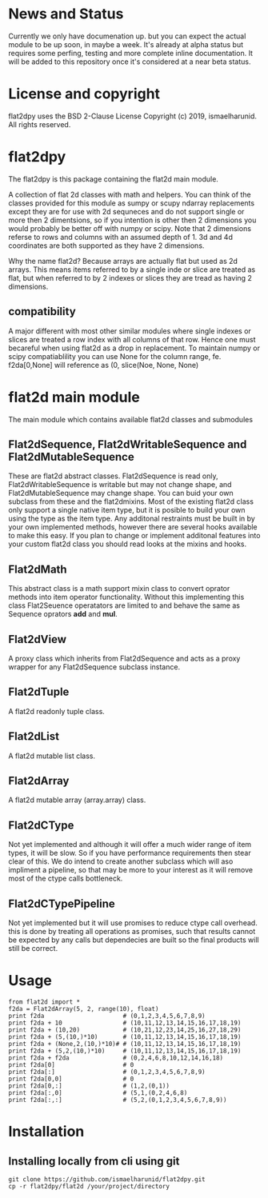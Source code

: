 # News and Status

Currently we only have documenation up.  but you can expect the actual module to be up soon, in maybe a week.  It's already at alpha status but requires some perfing, testing and more complete inline documentation.  It will be added to this repository once it's considered at a near beta status.

# License and copyright

flat2dpy uses the BSD 2-Clause License
Copyright (c) 2019, ismaelharunid.  All rights reserved.

# flat2dpy

The flat2dpy is this package containing the flat2d main module.

A collection of flat 2d classes with math and helpers.  You can think of the classes provided for this module as sumpy or scupy ndarray replacements except they are for use with 2d sequneces and do not support single or more then 2 dimentsions, so if you intention is other then 2 dimensions you would probably be better off with numpy or scipy.  Note that 2 dimensions referse to rows and columns with an assumed depth of 1.  3d and 4d coordinates are both supported as they have 2 dimensions.

Why the name flat2d?  Because arrays are actually flat but used as 2d arrays.  This means items referred to by a single inde or slice are treated as flat, but when referred to by 2 indexes or slices they are tread as having 2 dimensions.  

## compatibility

A major different with most other similar modules where single indexes or slices are treated a row index with all columns of that row.  Hence one must becareful when using flat2d as a drop in replacement.  To maintain numpy or scipy compatiablility you can use None for the column range, fe. f2da[0,None] will reference as (0, slice(Noe, None, None)

# flat2d main module

The main module which contains available flat2d classes and submodules

## Flat2dSequence, Flat2dWritableSequence and Flat2dMutableSequence

These are flat2d abstract classes.  Flat2dSequence is read only, Flat2dWritableSequence is writable but may not change shape, and Flat2dMutableSequence may change shape.  You can buid your own subclass from these and the flat2dmixins.  Most of the existing flat2d class only support a single native item type, but it is posible to build your own using the <object> type as the item type.  Any additonal restraints must be built in by your own implemented methods, however there are several hooks available to make this easy.  If you plan to change or implement additonal features into your custom flat2d class you should read looks at the mixins and hooks.

## Flat2dMath

This abstract class is a math support mixin class to convert oprator methods into item operator functionality.  Without this implementing this class Flat2Seuence operatators are limited to and behave the same as Sequence oprators __add__ and __mul__.

## Flat2dView

A proxy class which inherits from Flat2dSequence and acts as a proxy wrapper for any Flat2dSequence subclass instance.

## Flat2dTuple

A flat2d readonly tuple class.

## Flat2dList

A flat2d mutable list class.

## Flat2dArray

A flat2d mutable array (array.array) class.

## Flat2dCType

Not yet implemented and although it will offer a much wider range of item types, it will be slow.  So if you have performance requirements then stear clear of this.  We do intend to create another subclass which will aso impliment a pipeline, so that may be more to your interest as it will remove most of the ctype calls bottleneck.

## Flat2dCTypePipeline

Not yet implemented but it will use promises to reduce ctype call overhead.  this is done by treating all operations as promises, such that results cannot be expected by any calls but dependecies are built so the final products will still be correct.  

# Usage

    from flat2d import *
    f2da = Flat2dArray(5, 2, range(10), float)
    print f2da                      # (0,1,2,3,4,5,6,7,8,9)
    print f2da + 10                 # (10,11,12,13,14,15,16,17,18,19)
    print f2da + (10,20)            # (10,21,12,23,14,25,16,27,18,29)
    print f2da + (5,(10,)*10)       # (10,11,12,13,14,15,16,17,18,19)
    print f2da + (None,2,(10,)*10)# # (10,11,12,13,14,15,16,17,18,19)
    print f2da + (5,2,(10,)*10)     # (10,11,12,13,14,15,16,17,18,19)
    print f2da + f2da               # (0,2,4,6,8,10,12,14,16,18)
    print f2da[0]                   # 0
    print f2da[:]                   # (0,1,2,3,4,5,6,7,8,9)
    print f2da[0,0]                 # 0
    print f2da[0,:]                 # (1,2,(0,1))
    print f2da[:,0]                 # (5,1,(0,2,4,6,8)
    print f2da[:,:]                 # (5,2,(0,1,2,3,4,5,6,7,8,9))

# Installation

## Installing locally from cli using git

    git clone https://github.com/ismaelharunid/flat2dpy.git
    cp -r flat2dpy/flat2d /your/project/directory

